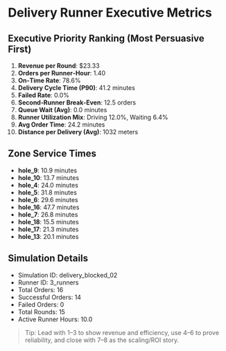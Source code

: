 # Delivery Runner Executive Metrics

## Executive Priority Ranking (Most Persuasive First)
1. **Revenue per Round**: $23.33
2. **Orders per Runner‑Hour**: 1.40
3. **On‑Time Rate**: 78.6%
4. **Delivery Cycle Time (P90)**: 41.2 minutes
5. **Failed Rate**: 0.0%
6. **Second‑Runner Break‑Even**: 12.5 orders
7. **Queue Wait (Avg)**: 0.0 minutes
8. **Runner Utilization Mix**: Driving 12.0%, Waiting 6.4%
9. **Avg Order Time**: 24.2 minutes
10. **Distance per Delivery (Avg)**: 1032 meters

## Zone Service Times
- **hole_9**: 10.9 minutes
- **hole_10**: 13.7 minutes
- **hole_4**: 24.0 minutes
- **hole_5**: 31.8 minutes
- **hole_6**: 29.6 minutes
- **hole_16**: 47.7 minutes
- **hole_7**: 26.8 minutes
- **hole_18**: 15.5 minutes
- **hole_17**: 21.3 minutes
- **hole_13**: 20.1 minutes


## Simulation Details
- Simulation ID: delivery_blocked_02
- Runner ID: 3_runners
- Total Orders: 16
- Successful Orders: 14
- Failed Orders: 0
- Total Rounds: 15
- Active Runner Hours: 10.0

> Tip: Lead with 1–3 to show revenue and efficiency, use 4–6 to prove reliability, and close with 7–8 as the scaling/ROI story.
